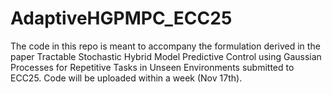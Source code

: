 # AdaptiveHGPMPC_ECC25

The code in this repo is meant to accompany the formulation derived in the paper Tractable Stochastic Hybrid Model Predictive Control using Gaussian Processes for Repetitive Tasks in Unseen Environments submitted to ECC25.
Code will be uploaded within a week (Nov 17th).
